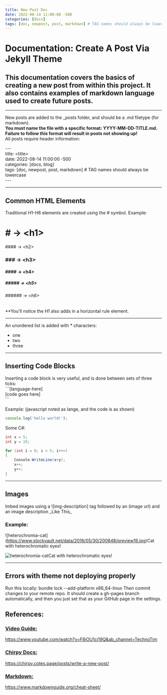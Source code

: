 ```yaml
---
title: New Post Doc
date: 2022-08-14 11:00:00 -500  
categories: [docs]
tags: [doc, newpost, post, markdown] # TAG names should always be lowercase
---
```


# Documentation: Create A Post Via Jekyll Theme
## This documentation covers the basics of creating a new post from within this project. It also contains examples of markdown language used to create future posts.
---
New posts are added to the _posts folder, and should be a .md filetype (for markdown). <br><strong>You must name the file with a specific format: YYYY-MM-DD-TITLE.md. Failure to follow this format will result in posts not showing up!</strong> <br> All posts require header information:

\--- \
title: \<title> \
date: 2022-08-14 11:00:00 -500 \
categories: [docs, blog] \
tags: [doc, newpost, post, markdown] # TAG names should always be lowercase \
\---

---

## Common HTML Elements
Traditional H1-H6 elements are created using the # symbol.
Example:

# \# -> \<h1>
##\## -> \<h2>
### \### -> \<h3>
#### \#### -> \<h4>
##### \##### -> \<h5>
###### \###### -> \<h6>

**You'll notice the H1 also adds in a horizontal rule element.

---

An unordered list is added with * characters:

* one
* two
* three

---

## Inserting Code Blocks
Inserting a code block is very useful, and is done between sets of three ticks:
<br>
\```[language-here] <br>
[code goes here] <br>
\``` <br>

Example: (javascript noted as lange, and the code is as shown)
```javascript
console.log('hello world!');
```
 
Some C#:
```c#
int x = 5;
int y = 10;

for (int i = 0; i < 5; i++>)
{
    Console.WriteLine(x+y);
    x++;
    y++;
}
```
---
 
## Images
 
Imbed images using a ![img-description] tag followed by an (image url) and an image description \_Like This_ <br>
### Example:

\!\[heterochromia-cat](https://www.stockvault.net/data/2016/05/30/200848/preview16.jpg)Cat with heterochromatic eyes!

![heterochromia-cat](https://www.stockvault.net/data/2016/05/30/200848/preview16.jpg)Cat with heterochromatic eyes!

---

## Errors with theme not deploying properly
Run this locally: bundle lock --add-platform x86_64-linux
Then commit changes to your remote repo. It should create a gh-pages branch automatically, and then you just set that as your GitHub page in the settings.

## References:

### <u>Video Guide:</u>
https://www.youtube.com/watch?v=F8iOU1ci19Q&ab_channel=TechnoTim
### <u>Chirpy Docs:</u>
https://chirpy.cotes.page/posts/write-a-new-post/
### <u>Markdown:</u>
https://www.markdownguide.org/cheat-sheet/